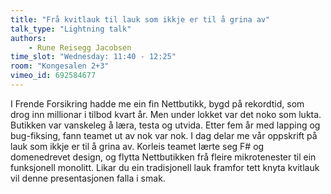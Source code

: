 ```yaml
---
title: "Frå kvitlauk til lauk som ikkje er til å grina av"
talk_type: "Lightning talk"
authors:
    - Rune Reisegg Jacobsen
time_slot: "Wednesday: 11:40 - 12:25"
room: "Kongesalen 2+3"
vimeo_id: 692584677
---
```

I Frende Forsikring hadde me ein fin Nettbutikk, bygd på rekordtid, som drog inn millionar i tilbod kvart år. Men under lokket var det noko som lukta. Butikken var vanskeleg å læra, testa og  utvida. Etter fem år med lapping og bug-fiksing, fann teamet ut av nok var nok. 
I dag delar me vår oppskrift på lauk som ikkje er til å grina av. Korleis teamet lærte seg F# og domenedrevet design, og flytta Nettbutikken frå fleire mikrotenester til ein funksjonell monolitt.
Likar du ein tradisjonell lauk framfor tett knyta kvitlauk vil denne presentasjonen falla i smak.

